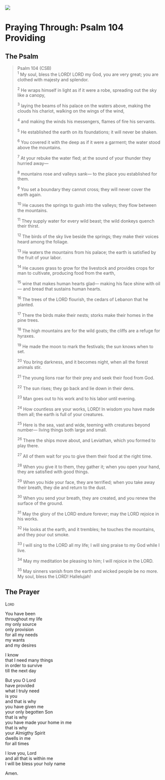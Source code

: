 <img class="intro-right" src="/images/art-paris-psalter.jpg">

# Praying Through: Psalm 104 Providing

## The Psalm

>Psalm 104 (CSB)  
><sup>1</sup> My soul, bless the LORD! LORD my God, you are very great; you are clothed with majesty and splendor. 
>
><sup>2</sup> He wraps himself in light as if it were a robe, spreading out the sky like a canopy, 
>
><sup>3</sup> laying the beams of his palace on the waters above, making the clouds his chariot, walking on the wings of the wind, 
>
><sup>4</sup> and making the winds his messengers, flames of fire his servants. 
>
><sup>5</sup> He established the earth on its foundations; it will never be shaken. 
>
><sup>6</sup> You covered it with the deep as if it were a garment; the water stood above the mountains. 
>
><sup>7</sup> At your rebuke the water fled; at the sound of your thunder they hurried away— 
>
><sup>8</sup> mountains rose and valleys sank— to the place you established for them. 
>
><sup>9</sup> You set a boundary they cannot cross; they will never cover the earth again. 
>
><sup>10</sup> He causes the springs to gush into the valleys; they flow between the mountains. 
>
><sup>11</sup> They supply water for every wild beast; the wild donkeys quench their thirst. 
>
><sup>12</sup> The birds of the sky live beside the springs; they make their voices heard among the foliage. 
>
><sup>13</sup> He waters the mountains from his palace; the earth is satisfied by the fruit of your labor. 
>
><sup>14</sup> He causes grass to grow for the livestock and provides crops for man to cultivate, producing food from the earth, 
>
><sup>15</sup> wine that makes human hearts glad— making his face shine with oil— and bread that sustains human hearts. 
>
><sup>16</sup> The trees of the LORD flourish, the cedars of Lebanon that he planted. 
>
><sup>17</sup> There the birds make their nests; storks make their homes in the pine trees. 
>
><sup>18</sup> The high mountains are for the wild goats; the cliffs are a refuge for hyraxes. 
>
><sup>19</sup> He made the moon to mark the festivals; the sun knows when to set. 
>
><sup>20</sup> You bring darkness, and it becomes night, when all the forest animals stir. 
>
><sup>21</sup> The young lions roar for their prey and seek their food from God. 
>
><sup>22</sup> The sun rises; they go back and lie down in their dens. 
>
><sup>23</sup> Man goes out to his work and to his labor until evening. 
>
><sup>24</sup> How countless are your works, LORD! In wisdom you have made them all; the earth is full of your creatures. 
>
><sup>25</sup> Here is the sea, vast and wide, teeming with creatures beyond number— living things both large and small. 
>
><sup>26</sup> There the ships move about, and Leviathan, which you formed to play there. 
>
><sup>27</sup> All of them wait for you to give them their food at the right time. 
>
><sup>28</sup> When you give it to them, they gather it; when you open your hand, they are satisfied with good things. 
>
><sup>29</sup> When you hide your face, they are terrified; when you take away their breath, they die and return to the dust. 
>
><sup>30</sup> When you send your breath, they are created, and you renew the surface of the ground. 
>
><sup>31</sup> May the glory of the LORD endure forever; may the LORD rejoice in his works. 
>
><sup>32</sup> He looks at the earth, and it trembles; he touches the mountains, and they pour out smoke. 
>
><sup>33</sup> I will sing to the LORD all my life; I will sing praise to my God while I live. 
>
><sup>34</sup> May my meditation be pleasing to him; I will rejoice in the LORD. 
>
><sup>35</sup> May sinners vanish from the earth and wicked people be no more. My soul, bless the LORD! Hallelujah!

## The Prayer

<div style="font-variant: small-caps;">
Lord
</div>

You have been  
  throughout my life  
  my only source  
  only provision  
  for all my needs  
  my wants  
  and my desires

I know  
  that I need many things  
  in order to survive  
  till the next day

But you O Lord  
  have provided  
  what I truly need  
  is you  
  and that is why  
  you have given me  
  your only begotten Son  
  that is why  
  you have made your home in me  
  that is why  
  your Almigthy Spirit  
  dwells in me  
  for all times

I love you, Lord  
  and all that is within me  
  I will be bless your holy name

Amen.

